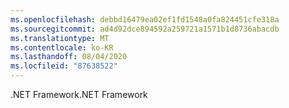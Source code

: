 ```yaml
---
ms.openlocfilehash: debbd16479ea02ef1fd1548a0fa824451cfe318a
ms.sourcegitcommit: ad4d92dce894592a259721a1571b1d8736abacdb
ms.translationtype: MT
ms.contentlocale: ko-KR
ms.lasthandoff: 08/04/2020
ms.locfileid: "87638522"
---
```

<span data-ttu-id="7f785-101">.NET Framework</span><span class="sxs-lookup"><span data-stu-id="7f785-101">.NET Framework</span></span>
